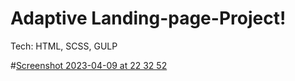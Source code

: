  # Adaptive Landing-page-Project!

Tech: HTML, SCSS, GULP


#[Screenshot 2023-04-09 at 22 32 52](https://user-images.githubusercontent.com/101652883/230792867-91ef2435-537b-4aa4-9f3a-c801025330a7.png)
